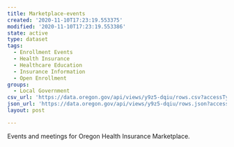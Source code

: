 ```yaml
---
title: Marketplace-events
created: '2020-11-10T17:23:19.553375'
modified: '2020-11-10T17:23:19.553386'
state: active
type: dataset
tags:
  - Enrollment Events
  - Health Insurance
  - Healthcare Education
  - Insurance Information
  - Open Enrollment
groups:
  - Local Government
csv_url: 'https://data.oregon.gov/api/views/y9z5-dqiu/rows.csv?accessType=DOWNLOAD'
json_url: 'https://data.oregon.gov/api/views/y9z5-dqiu/rows.json?accessType=DOWNLOAD'
layout: post

---
```

Events and meetings for Oregon Health Insurance Marketplace.
